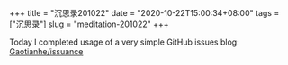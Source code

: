 +++
title = "沉思录201022"
date = "2020-10-22T15:00:34+08:00"
tags = ["沉思录"]
slug = "meditation-201022"
+++

Today I completed usage of a very simple GitHub issues blog: [Gaotianhe/issuance](https://github.com/Gaotianhe/issuance)
